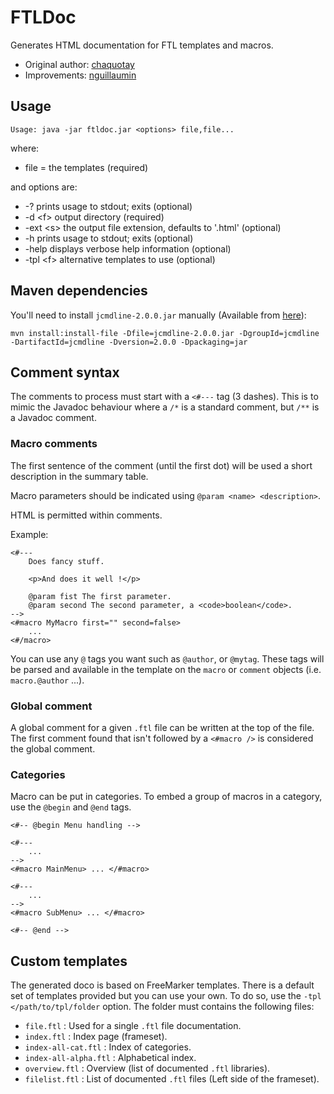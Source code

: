 # FTLDoc

Generates HTML documentation for FTL templates and macros.

* Original author: [chaquotay](https://github.com/chaquotay/ftldoc)
* Improvements: [nguillaumin](https://github.com/nguillaumin/ftldoc)

## Usage

    Usage: java -jar ftldoc.jar <options> file,file...

where:

* file = the templates (required)

and options are:

* -?     prints usage to stdout; exits (optional)
* -d &lt;f&gt; output directory (required)
* -ext &lt;s&gt; the output file extension, defaults to '.html'  (optional)
* -h     prints usage to stdout; exits (optional)
* -help  displays verbose help information (optional)
* -tpl &lt;f&gt; alternative templates to use (optional)

## Maven dependencies

You'll need to install `jcmdline-2.0.0.jar` manually (Available from [here](http://jcmdline.sourceforge.net/)):

`mvn install:install-file -Dfile=jcmdline-2.0.0.jar -DgroupId=jcmdline -DartifactId=jcmdline -Dversion=2.0.0 -Dpackaging=jar`

## Comment syntax

The comments to process must start with a `<#---` tag (3 dashes). This is to mimic the Javadoc behaviour where a `/*` is a standard comment, but `/**` is a Javadoc comment.

### Macro comments

The first sentence of the comment (until the first dot) will be used a short description in the summary table.

Macro parameters should be indicated using `@param <name> <description>`.

HTML is permitted within comments.

Example:

```
<#---
	Does fancy stuff.

	<p>And does it well !</p>

	@param fist The first parameter.
	@param second The second parameter, a <code>boolean</code>.
-->
<#macro MyMacro first="" second=false>
    ...
<#/macro>
```

You can use any `@` tags you want such as `@author`, or `@mytag`. These tags will be parsed and available in the template on the `macro` or `comment` objects (i.e. `macro.@author` ...).

### Global comment

A global comment for a given `.ftl` file can be written at the top of the file. The first comment found that isn't followed by a `<#macro />` is considered the global comment.

### Categories

Macro can be put in categories. To embed a group of macros in a category, use the `@begin` and `@end` tags.

```
<#-- @begin Menu handling -->

<#---
    ...
-->
<#macro MainMenu> ... </#macro>

<#---
    ...
-->
<#macro SubMenu> ... </#macro>

<#-- @end -->
```

## Custom templates

The generated doco is based on FreeMarker templates. There is a default set of templates provided but you can use your own.
To do so, use the `-tpl </path/to/tpl/folder` option. The folder must contains the following files:

* `file.ftl` : Used for a single `.ftl` file documentation.
* `index.ftl` : Index page (frameset).
* `index-all-cat.ftl` : Index of categories.
* `index-all-alpha.ftl` : Alphabetical index.
* `overview.ftl` : Overview (list of documented `.ftl` libraries).
* `filelist.ftl` : List of documented `.ftl` files (Left side of the frameset).
